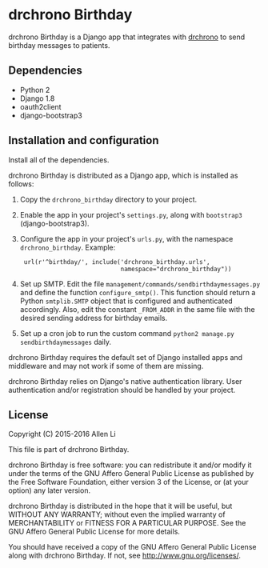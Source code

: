 drchrono Birthday
=================

drchrono Birthday is a Django app that integrates with
[drchrono][] to send birthday messages to patients.

[drchrono]: (https://www.drchrono.com/) 

Dependencies
------------

- Python 2
- Django 1.8
- oauth2client
- django-bootstrap3

Installation and configuration
------------------------------

Install all of the dependencies.

drchrono Birthday is distributed as a Django app, which is installed as follows:

1. Copy the `drchrono_birthday` directory to your project.
2. Enable the app in your project's `settings.py`, along with `bootstrap3`
   (django-bootstrap3).
3. Configure the app in your project's `urls.py`, with the namespace
   `drchrono_birthday`.  Example:

        url(r'^birthday/', include('drchrono_birthday.urls',
                                   namespace="drchrono_birthday"))

3. Set up SMTP.  Edit the file `management/commands/sendbirthdaymessages.py` and
   define the function `configure_smtp()`.  This function should return a Python
   `smtplib.SMTP` object that is configured and authenticated accordingly.
   Also, edit the constant `_FROM_ADDR` in the same file with the desired
   sending address for birthday emails.
4. Set up a cron job to run the custom command `python2 manage.py
   sendbirthdaymessages` daily.

drchrono Birthday requires the default set of Django installed apps and
middleware and may not work if some of them are missing.

drchrono Birthday relies on Django's native authentication library.  User
authentication and/or registration should be handled by your project.

License
-------

Copyright (C) 2015-2016  Allen Li

This file is part of drchrono Birthday.

drchrono Birthday is free software: you can redistribute it and/or modify
it under the terms of the GNU Affero General Public License as published by
the Free Software Foundation, either version 3 of the License, or
(at your option) any later version.

drchrono Birthday is distributed in the hope that it will be useful,
but WITHOUT ANY WARRANTY; without even the implied warranty of
MERCHANTABILITY or FITNESS FOR A PARTICULAR PURPOSE.  See the
GNU Affero General Public License for more details.

You should have received a copy of the GNU Affero General Public License
along with drchrono Birthday.  If not, see <http://www.gnu.org/licenses/>.
